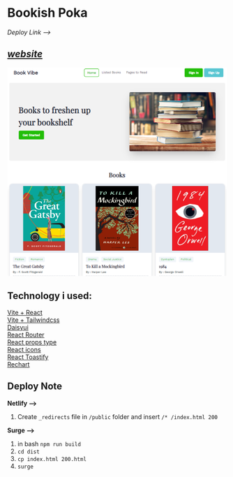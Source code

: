 # Bookish Poka

_Deploy Link -->_

## [_website_](https://bookish-poka-simplewebsite.surge.sh/)

![Screenshot](./src/assets/ss.png)

## Technology i used:
[Vite + React](https://vite.dev/guide/) <br />
[Vite + Tailwindcss](https://tailwindcss.com/docs/guides/vite) <br />
[Daisyui](https://daisyui.com/docs/install/) <br />
[React Router](https://reactrouter.com/en/main/start/tutorial) <br />
[React props type](https://www.npmjs.com/package/prop-types) <br />
[React icons](https://react-icons.github.io/react-icons/) <br />
[React Toastify](https://www.npmjs.com/package/react-toastify) <br />
[Rechart](https://recharts.org/en-US/guide) <br />




## Deploy Note
**Netlify -->**
1. Create ```_redirects``` file in ```/public``` folder and insert ```/* /index.html 200```

**Surge -->**
1. in bash ```npm run build```
2. ```cd dist```
3. ```cp index.html 200.html```
4. ```surge```